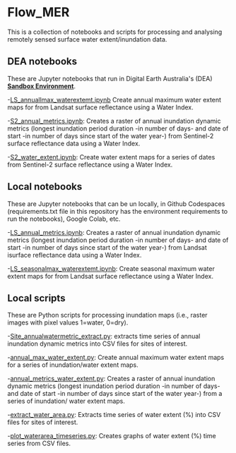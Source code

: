 # Flow_MER
This is a collection of notebooks and scripts for processing and analysing remotely sensed surface water extent/inundation data.

## DEA notebooks
These are Jupyter notebooks that run in Digital Earth Australia's (DEA) **[Sandbox Environment](https://app.sandbox.dea.ga.gov.au/)**. 

-[LS_annuallmax_waterextemt.ipynb](https://github.com/andressutton/Flow_MER/blob/main/DEA_notebooks/S2_water_extent.ipynb) Create annual maximum water 
extent maps for from Landsat surface reflectance using a Water Index.

-[S2_annual_metrics.ipynb](https://github.com/andressutton/Flow_MER/blob/main/DEA_notebooks/S2_annual_metrics.ipynb): Creates a raster of annual inundation dynamic 
metrics (longest inundation period duration -in number of days- and date of start -in number of days since start of the water year-) from Sentinel-2 surface 
reflectance data using a Water Index. 

-[S2_water_extent.ipynb](https://github.com/andressutton/Flow_MER/blob/main/DEA_notebooks/S2_water_extent.ipynb): Create water extent maps for a series of dates 
from Sentinel-2 surface reflectance using a Water Index.

## Local notebooks
These are Jupyter notebooks that can be un locally, in Github Codespaces (requirements.txt file in this repository has the environment requirements to run 
the notebooks), Google Colab, etc. 

-[LS_annual_metrics.ipynb](https://github.com/andressutton/Flow_MER/blob/main/Local_notebooks/LS_annual_metrics.ipynb): Creates a raster of annual inundation dynamic 
metrics (longest inundation period duration -in number of days- and date of start -in number of days since start of the water year-) from Landsat isurface reflectance 
data using a Water Index.

-[LS_seasonalmax_waterextemt.ipynb](https://github.com/andressutton/Flow_MER/blob/main/Local_notebooks/LS_seasonalmax_waterextemt.ipynb): Create seasonal maximum water 
extent maps for from Landsat surface reflectance using a Water Index.

## Local scripts
These are Python scripts for processing inundation maps (i.e., raster images with pixel values 1=water, 0=dry). 

-[Site_annualwatermetric_extract.py](https://github.com/andressutton/Flow_MER/blob/main/Local_scripts/Site_annualwatermetric_extract.py): extracts time series of annual inundation dynamic metrics into CSV files for sites of interest.

-[annual_max_water_extent.py](https://github.com/andressutton/Flow_MER/blob/main/Local_scripts/annual_max_water_extent.py): Create annual maximum water extent maps for
a series of inundation/water extent maps.

-[annual_metrics_water_extent.py](https://github.com/andressutton/Flow_MER/blob/main/Local_scripts/annual_metrics_water_extent.py): Creates a raster of annual inundation 
dynamic metrics (longest inundation period duration -in number of days- and date of start -in number of days since start of the water year-) from a series of inundation/
water extent maps.

-[extract_water_area.py](https://github.com/andressutton/Flow_MER/blob/main/Local_scripts/extract_water_area.py): Extracts time series of water extent (%) into CSV files
for sites of interest.

-[plot_waterarea_timeseries.py](https://github.com/andressutton/Flow_MER/blob/main/Local_scripts/plot_waterarea_timeseries.py): Creates graphs of water extent (%) time
series from CSV files.
